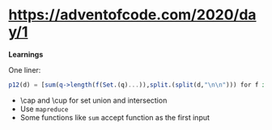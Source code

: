 
# https://adventofcode.com/2020/day/1

**Learnings**

One liner:

```julia
p12(d) = [sum(q->length(f(Set.(q)...)),split.(split(d,"\n\n"))) for f in (∪,∩)]
```

- \cap and \cup for set union and intersection
- Use `mapreduce`
- Some functions like `sum` accept function as the first input

